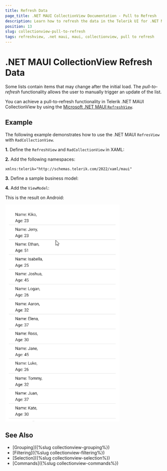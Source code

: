 ```yaml
---
title: Refresh Data
page_title: .NET MAUI CollectionView Documentation - Pull to Refresh
description: Learn how to refresh the data in the Telerik UI for .NET MAUI CollectionView using the pull-to-refresh functionality.
position: 13
slug: collectionview-pull-to-refresh
tags: refreshview, .net maui, maui, collectionview, pull to refresh
---
```


# .NET MAUI CollectionView Refresh Data

Some lists contain items that may change after the initial load. The _pull-to-refresh_ functionality allows the user to manually trigger an update of the list.

You can achieve a pull-to-refresh functionality in Telerik .NET MAUI CollectionView by using the <a href="https://learn.microsoft.com/en-us/dotnet/maui/user-interface/controls/refreshview?view=net-maui-8.0" target="_blank">Microsoft .NET MAUI `RefreshView`</a>.

## Example

The following example demonstrates how to use the .NET MAUI `RefresView` with `RadCollectionView`.

**1.** Define the `RefreshView` and `RadCollectionView` in XAML:

<snippet id='collectionview-pull-to-refresh-xaml'/>

**2.** Add the following namespaces:

```XAML
xmlns:telerik="http://schemas.telerik.com/2022/xaml/maui"
```

**3.** Define a sample business model:

<snippet id='collectionview-grouptapcommand-model'/>

**4.** Add the `ViewModel`:

<snippet id='collectionview-pull-to-refresh-viewmodel'/>

This is the result on Android:

![.NET MAUI CollectionView Pull To Refresh](images/collectionview-pull-to-refresh.gif)

## See Also

- [Grouping]({%slug collectionview-grouping%})
- [Filtering]({%slug collectionview-filtering%})
- [Selection]({%slug collectionview-selection%})
- [Commands]({%slug collectionview-commands%})